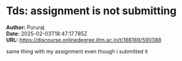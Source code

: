 # Tds: assignment is not submitting

**Author:** Pururaj  
**Date:** 2025-02-03T18:47:17.785Z  
**URL:** https://discourse.onlinedegree.iitm.ac.in/t/166189/590388

same thing with my assignment even though i submitted it
